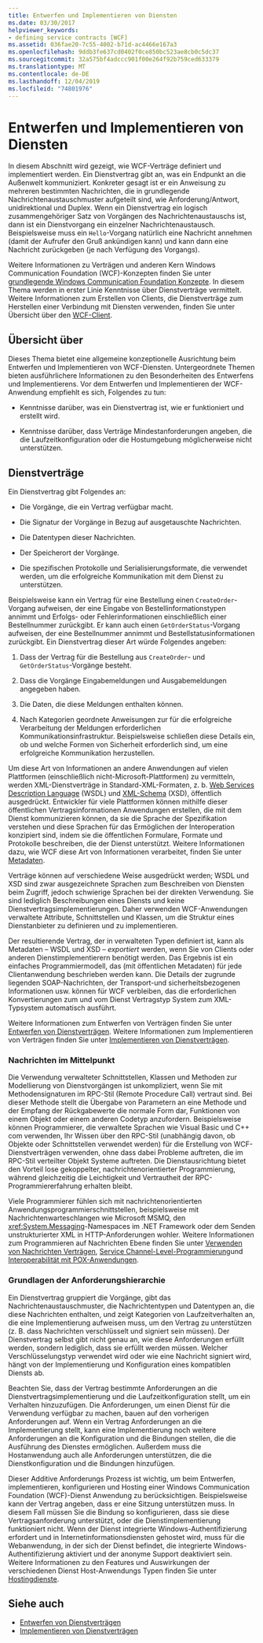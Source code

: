 ```yaml
---
title: Entwerfen und Implementieren von Diensten
ms.date: 03/30/2017
helpviewer_keywords:
- defining service contracts [WCF]
ms.assetid: 036fae20-7c55-4002-b71d-ac4466e167a3
ms.openlocfilehash: 9ddb3fe637cd0402f0ce850bc523ae8cb0c5dc37
ms.sourcegitcommit: 32a575bf4adccc901f00e264f92b759ced633379
ms.translationtype: MT
ms.contentlocale: de-DE
ms.lasthandoff: 12/04/2019
ms.locfileid: "74801976"
---
```

# <a name="designing-and-implementing-services"></a>Entwerfen und Implementieren von Diensten
In diesem Abschnitt wird gezeigt, wie WCF-Verträge definiert und implementiert werden. Ein Dienstvertrag gibt an, was ein Endpunkt an die Außenwelt kommuniziert. Konkreter gesagt ist er ein Anweisung zu mehreren bestimmten Nachrichten, die in grundlegende Nachrichtenaustauschmuster aufgeteilt sind, wie Anforderung/Antwort, unidirektional und Duplex. Wenn ein Dienstvertrag ein logisch zusammengehöriger Satz von Vorgängen des Nachrichtenaustauschs ist, dann ist ein Dienstvorgang ein einzelner Nachrichtenaustausch. Beispielsweise muss ein `Hello`-Vorgang natürlich eine Nachricht annehmen (damit der Aufrufer den Gruß ankündigen kann) und kann dann eine Nachricht zurückgeben (je nach Verfügung des Vorgangs).  
  
 Weitere Informationen zu Verträgen und anderen Kern Windows Communication Foundation (WCF)-Konzepten finden Sie unter [grundlegende Windows Communication Foundation Konzepte](fundamental-concepts.md). In diesem Thema werden in erster Linie Kenntnisse über Dienstverträge vermittelt. Weitere Informationen zum Erstellen von Clients, die Dienstverträge zum Herstellen einer Verbindung mit Diensten verwenden, finden Sie unter Übersicht über den [WCF-Client](wcf-client-overview.md).  
  
## <a name="overview"></a>Übersicht über  
 Dieses Thema bietet eine allgemeine konzeptionelle Ausrichtung beim Entwerfen und Implementieren von WCF-Diensten. Untergeordnete Themen bieten ausführlichere Informationen zu den Besonderheiten des Entwerfens und Implementierens. Vor dem Entwerfen und Implementieren der WCF-Anwendung empfiehlt es sich, Folgendes zu tun:  
  
- Kenntnisse darüber, was ein Dienstvertrag ist, wie er funktioniert und erstellt wird.  
  
- Kenntnisse darüber, dass Verträge Mindestanforderungen angeben, die die Laufzeitkonfiguration oder die Hostumgebung möglicherweise nicht unterstützen.  
  
## <a name="service-contracts"></a>Dienstverträge  
 Ein Dienstvertrag gibt Folgendes an:  
  
- Die Vorgänge, die ein Vertrag verfügbar macht.  
  
- Die Signatur der Vorgänge in Bezug auf ausgetauschte Nachrichten.  
  
- Die Datentypen dieser Nachrichten.  
  
- Der Speicherort der Vorgänge.  
  
- Die spezifischen Protokolle und Serialisierungsformate, die verwendet werden, um die erfolgreiche Kommunikation mit dem Dienst zu unterstützen.  
  
 Beispielsweise kann ein Vertrag für eine Bestellung einen `CreateOrder`-Vorgang aufweisen, der eine Eingabe von Bestellinformationstypen annimmt und Erfolgs- oder Fehlerinformationen einschließlich einer Bestellnummer zurückgibt. Er kann auch einen `GetOrderStatus`-Vorgang aufweisen, der eine Bestellnummer annimmt und Bestellstatusinformationen zurückgibt. Ein Dienstvertrag dieser Art würde Folgendes angeben:  
  
1. Dass der Vertrag für die Bestellung aus `CreateOrder`- und `GetOrderStatus`-Vorgänge besteht.  
  
2. Dass die Vorgänge Eingabemeldungen und Ausgabemeldungen angegeben haben.  
  
3. Die Daten, die diese Meldungen enthalten können.  
  
4. Nach Kategorien geordnete Anweisungen zur für die erfolgreiche Verarbeitung der Meldungen erforderlichen Kommunikationsinfrastruktur. Beispielsweise schließen diese Details ein, ob und welche Formen von Sicherheit erforderlich sind, um eine erfolgreiche Kommunikation herzustellen.  
  
 Um diese Art von Informationen an andere Anwendungen auf vielen Plattformen (einschließlich nicht-Microsoft-Plattformen) zu vermitteln, werden XML-Dienstverträge in Standard-XML-Formaten, z. b. [Web Services Description Language](https://www.w3.org/TR/2001/NOTE-wsdl-20010315) (WSDL) und [XML-Schema](https://www.w3.org/XML/Schema) (XSD), öffentlich ausgedrückt. Entwickler für viele Plattformen können mithilfe dieser öffentlichen Vertragsinformationen Anwendungen erstellen, die mit dem Dienst kommunizieren können, da sie die Sprache der Spezifikation verstehen und diese Sprachen für das Ermöglichen der Interoperation konzipiert sind, indem sie die öffentlichen Formulare, Formate und Protokolle beschreiben, die der Dienst unterstützt. Weitere Informationen dazu, wie WCF diese Art von Informationen verarbeitet, finden Sie unter [Metadaten](./feature-details/metadata.md).  
  
 Verträge können auf verschiedene Weise ausgedrückt werden; WSDL und XSD sind zwar ausgezeichnete Sprachen zum Beschreiben von Diensten beim Zugriff, jedoch schwierige Sprachen bei der direkten Verwendung. Sie sind lediglich Beschreibungen eines Diensts und keine Dienstvertragsimplementierungen. Daher verwenden WCF-Anwendungen verwaltete Attribute, Schnittstellen und Klassen, um die Struktur eines Dienstanbieter zu definieren und zu implementieren.  
  
 Der resultierende Vertrag, der in verwalteten Typen definiert ist, kann als Metadaten – WSDL und XSD – *exportiert* werden, wenn Sie von Clients oder anderen Dienstimplementierern benötigt werden. Das Ergebnis ist ein einfaches Programmiermodell, das (mit öffentlichen Metadaten) für jede Clientanwendung beschrieben werden kann. Die Details der zugrunde liegenden SOAP-Nachrichten, der Transport-und sicherheitsbezogenen Informationen usw. können für WCF verbleiben, das die erforderlichen Konvertierungen zum und vom Dienst Vertragstyp System zum XML-Typsystem automatisch ausführt.  
  
 Weitere Informationen zum Entwerfen von Verträgen finden Sie unter [Entwerfen von Dienstverträgen](designing-service-contracts.md). Weitere Informationen zum Implementieren von Verträgen finden Sie unter [Implementieren von Dienstverträgen](implementing-service-contracts.md).  
  
### <a name="messages-up-front-and-center"></a>Nachrichten im Mittelpunkt  
 Die Verwendung verwalteter Schnittstellen, Klassen und Methoden zur Modellierung von Dienstvorgängen ist unkompliziert, wenn Sie mit Methodensignaturen im RPC-Stil (Remote Procedure Call) vertraut sind. Bei dieser Methode stellt die Übergabe von Parametern an eine Methode und der Empfang der Rückgabewerte die normale Form dar, Funktionen von einem Objekt oder einem anderen Codetyp anzufordern. Beispielsweise können Programmierer, die verwaltete Sprachen wie Visual Basic und C++ com verwenden, Ihr Wissen über den RPC-Stil (unabhängig davon, ob Objekte oder Schnittstellen verwendet werden) für die Erstellung von WCF-Dienstverträgen verwenden, ohne dass dabei Probleme auftreten, die im RPC-Stil verteilter Objekt Systeme auftreten. Die Dienstausrichtung bietet den Vorteil lose gekoppelter, nachrichtenorientierter Programmierung, während gleichzeitig die Leichtigkeit und Vertrautheit der RPC-Programmiererfahrung erhalten bleibt.  
  
 Viele Programmierer fühlen sich mit nachrichtenorientierten Anwendungsprogrammierschnittstellen, beispielsweise mit Nachrichtenwarteschlangen wie Microsoft MSMQ, den <xref:System.Messaging>-Namespaces im .NET Framework oder dem Senden unstrukturierter XML in HTTP-Anforderungen wohler. Weitere Informationen zum Programmieren auf Nachrichten Ebene finden Sie unter [Verwenden von Nachrichten Verträgen](./feature-details/using-message-contracts.md), [Service Channel-Level-Programmierung](./extending/service-channel-level-programming.md)und [Interoperabilität mit POX-Anwendungen](./feature-details/interoperability-with-pox-applications.md).  
  
### <a name="understanding-the-hierarchy-of-requirements"></a>Grundlagen der Anforderungshierarchie  
 Ein Dienstvertrag gruppiert die Vorgänge, gibt das Nachrichtenaustauschmuster, die Nachrichtentypen und Datentypen an, die diese Nachrichten enthalten, und zeigt Kategorien von Laufzeitverhalten an, die eine Implementierung aufweisen muss, um den Vertrag zu unterstützen (z. B. dass Nachrichten verschlüsselt und signiert sein müssen). Der Dienstvertrag selbst gibt nicht genau an, wie diese Anforderungen erfüllt werden, sondern lediglich, dass sie erfüllt werden müssen. Welcher Verschlüsselungstyp verwendet wird oder wie eine Nachricht signiert wird, hängt von der Implementierung und Konfiguration eines kompatiblen Diensts ab.  
  
 Beachten Sie, dass der Vertrag bestimmte Anforderungen an die Dienstvertragsimplementierung und die Laufzeitkonfiguration stellt, um ein Verhalten hinzuzufügen. Die Anforderungen, um einen Dienst für die Verwendung verfügbar zu machen, bauen auf den vorherigen Anforderungen auf. Wenn ein Vertrag Anforderungen an die Implementierung stellt, kann eine Implementierung noch weitere Anforderungen an die Konfiguration und die Bindungen stellen, die die Ausführung des Dienstes ermöglichen. Außerdem muss die Hostanwendung auch alle Anforderungen unterstützen, die die Dienstkonfiguration und die Bindungen hinzufügen.  
  
 Dieser Additive Anforderungs Prozess ist wichtig, um beim Entwerfen, implementieren, konfigurieren und Hosting einer Windows Communication Foundation (WCF)-Dienst Anwendung zu berücksichtigen. Beispielsweise kann der Vertrag angeben, dass er eine Sitzung unterstützen muss. In diesem Fall müssen Sie die Bindung so konfigurieren, dass sie diese Vertragsanforderung unterstützt, oder die Dienstimplementierung funktioniert nicht. Wenn der Dienst integrierte Windows-Authentifizierung erfordert und in Internetinformationsdiensten gehostet wird, muss für die Webanwendung, in der sich der Dienst befindet, die integrierte Windows-Authentifizierung aktiviert und der anonyme Support deaktiviert sein. Weitere Informationen zu den Features und Auswirkungen der verschiedenen Dienst Host-Anwendungs Typen finden Sie unter [Hostingdienste](hosting-services.md).  
  
## <a name="see-also"></a>Siehe auch

- [Entwerfen von Dienstverträgen](designing-service-contracts.md)
- [Implementieren von Dienstverträgen](implementing-service-contracts.md)
